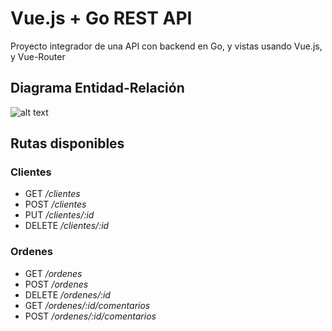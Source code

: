 # Vue.js + Go REST API
Proyecto integrador de una API con backend en Go, y vistas usando Vue.js, y Vue-Router

## Diagrama Entidad-Relación
![alt text](https://github.com/AlanHerediaG/test-ordenes/docs/diagrama-basico-er.png "Diagrama")

## Rutas disponibles
### Clientes
* GET _/clientes_
* POST _/clientes_
* PUT _/clientes/:id_
* DELETE _/clientes/:id_

### Ordenes
* GET _/ordenes_
* POST _/ordenes_
* DELETE _/ordenes/:id_
* GET _/ordenes/:id/comentarios_
* POST _/ordenes/:id/comentarios_